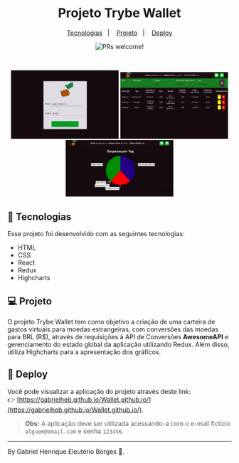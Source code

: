 <h1 align="center">
  Projeto Trybe Wallet
</h1>

<p align="center">
  <a href="#-tecnologias">Tecnologias</a>&nbsp;&nbsp;&nbsp;|&nbsp;&nbsp;&nbsp;
  <a href="#-projeto">Projeto</a>&nbsp;&nbsp;&nbsp;|&nbsp;&nbsp;&nbsp;
  <a href="#-deploy">Deploy</a>
</p>

<p align="center">
 <img src="https://img.shields.io/static/v1?label=PRs&message=welcome&color=49AA26&labelColor=000000" alt="PRs welcome!" />
</p>

<br>

<p align="center">
  <img alt="Projeto_1" src="./public/ProjetoWallet_1.jpeg" width="48%">
  <img alt="Projeto_2" src="./public/ProjetoWallet_2.jpeg" width="48%">
  <img alt="Projeto_3" src="./public/ProjetoWallet_3.jpeg" width="48%">
</p>

## 🚀 Tecnologias

Esse projeto foi desenvolvido com as seguintes tecnologias:

- HTML
- CSS
- React
- Redux
- Highcharts

## 💻 Projeto

O projeto Trybe Wallet tem como objetivo a criação de uma carteira de gastos virtuais para moedas estrangeiras, com conversões das moedas para BRL (R$), através de requisições à API de Conversões **AwesomeAPI** e gerenciamento do estado global da aplicação utilizando Redux. Além disso, utiliza Highcharts para a apresentação dos gráficos.

## 🔖 Deploy

Você pode visualizar a aplicação do projeto através deste link:  
👉 [https://gabrielheb.github.io/Wallet.github.io/](https://gabrielheb.github.io/Wallet.github.io/).

> **Obs:** A aplicação deve ser utilizada acessando-a com o e-mail fictício `alguem@email.com` e senha `123456`.

---

By Gabriel Henrique Eleutério Borges :wave:.
